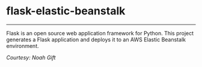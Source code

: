 # flask-elastic-beanstalk

---
Flask is an open source web application framework for Python. 
This project generates a Flask application and deploys it to an AWS Elastic Beanstalk environment.

_Courtesy: Noah Gift_


 
